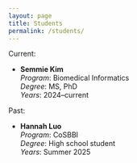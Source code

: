 ```yaml
---
layout: page
title: Students
permalink: /students/
---
```


Current:

- **Semmie Kim**  
  *Program*: Biomedical Informatics  
  *Degree*: MS, PhD  
  *Years*: 2024–current

Past:

- **Hannah Luo**  
  *Program*: CoSBBI  
  *Degree*: High school student  
  *Years*: Summer 2025
